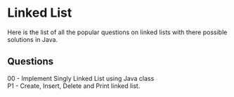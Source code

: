 # Linked List
Here is the list of all the popular questions on linked lists with there possible solutions in Java.

## Questions
00 - Implement Singly Linked List using Java class\
P1 - Create, Insert, Delete and Print linked list.
